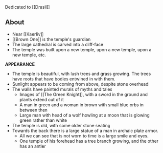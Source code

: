 Dedicated to [[Drasil]]

## About
- Near [[Kaerliv]]
- [[Brown One]] is the temple's guardian
- The large cathedral is carved into a cliff-face
- The temple was built upon a new temple, upon a new temple, upon a new temple, etc. 

**APPEARANCE**
- The temple is beautiful, with lush trees and grass growing. The trees have roots that have bodies entwined in with them.
- Sunlight appears to be coming from above, despite stone overhead
- The walls have painted murals of myths and tales
	- Images of [[The Green Knight]], with a sword in the ground and plants extend out of it
	- A man in green and a woman in brown with small blue orbs in between then
	- Large man with head of a wolf howling at a moon that is glowing green rather than white
- The temple is old, with some older stone seating
- Towards the back there is a large statue of a man in archaic plate armor. 
	- All we can see that is not worn to time is a large smile and eyes. 
	- One temple of his forehead has a tree branch growing, and the other has an antler